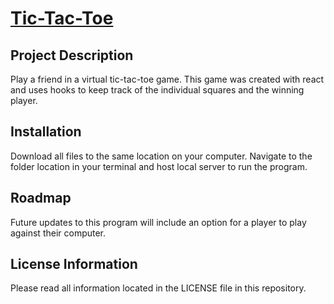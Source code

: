 # <a href="https://akabor.github.io/tic-tac-toe/">Tic-Tac-Toe</a>

## Project Description

Play a friend in a virtual tic-tac-toe game. This game was created with react and uses hooks to keep track of the individual squares and the winning player.

## Installation

Download all files to the same location on your computer. Navigate to the folder location in your terminal and host local server to run the program.

## Roadmap

Future updates to this program will include an option for a player to play against their computer.

## License Information

Please read all information located in the LICENSE file in this repository.

